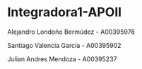 # Integradora1-APOII
Alejandro Londoño Bermúdez - A00395978

Santiago Valencia García - A00395902

Julian Andres Mendoza - A00395237